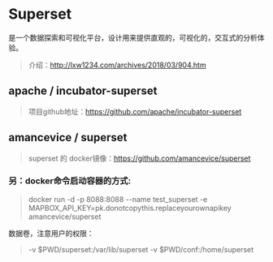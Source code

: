 # Superset
是一个数据探索和可视化平台，设计用来提供直观的，可视化的，交互式的分析体验。

> 介绍：http://lxw1234.com/archives/2018/03/904.htm

## apache / incubator-superset

> 项目github地址：https://github.com/apache/incubator-superset


## amancevice / superset
> superset 的 docker镜像：https://github.com/amancevice/superset


### 另：docker命令启动容器的方式:

> docker run -d -p 8088:8088 --name test_superset -e MAPBOX_API_KEY=pk.donotcopythis.replaceyourownapikey amancevice/superset

数据卷，注意用户的权限：

> -v $PWD/superset:/var/lib/superset
-v $PWD/conf:/home/superset